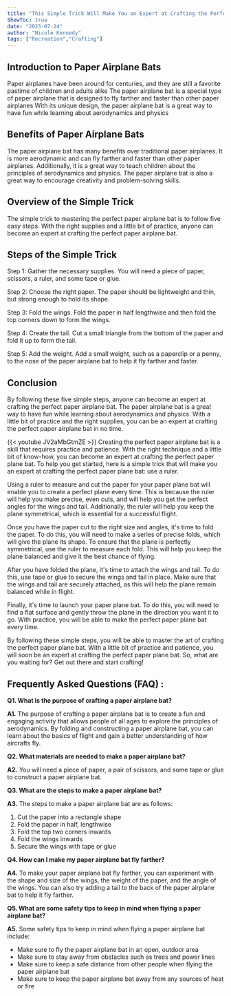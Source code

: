 ```yaml
---
title: "This Simple Trick Will Make You an Expert at Crafting the Perfect Paper Airplane Bat!"
ShowToc: true 
date: "2023-07-24"
author: "Nicole Kennedy" 
tags: ["Recreation","Crafting"]
---
```

## Introduction to Paper Airplane Bats

Paper airplanes have been around for centuries, and they are still a favorite pastime of children and adults alike The paper airplane bat is a special type of paper airplane that is designed to fly farther and faster than other paper airplanes With its unique design, the paper airplane bat is a great way to have fun while learning about aerodynamics and physics

## Benefits of Paper Airplane Bats

The paper airplane bat has many benefits over traditional paper airplanes. It is more aerodynamic and can fly farther and faster than other paper airplanes. Additionally, it is a great way to teach children about the principles of aerodynamics and physics. The paper airplane bat is also a great way to encourage creativity and problem-solving skills.

## Overview of the Simple Trick

The simple trick to mastering the perfect paper airplane bat is to follow five easy steps. With the right supplies and a little bit of practice, anyone can become an expert at crafting the perfect paper airplane bat.

## Steps of the Simple Trick

Step 1: Gather the necessary supplies. You will need a piece of paper, scissors, a ruler, and some tape or glue.

Step 2: Choose the right paper. The paper should be lightweight and thin, but strong enough to hold its shape.

Step 3: Fold the wings. Fold the paper in half lengthwise and then fold the top corners down to form the wings.

Step 4: Create the tail. Cut a small triangle from the bottom of the paper and fold it up to form the tail.

Step 5: Add the weight. Add a small weight, such as a paperclip or a penny, to the nose of the paper airplane bat to help it fly farther and faster.

## Conclusion

By following these five simple steps, anyone can become an expert at crafting the perfect paper airplane bat. The paper airplane bat is a great way to have fun while learning about aerodynamics and physics. With a little bit of practice and the right supplies, you can be an expert at crafting the perfect paper airplane bat in no time.

{{< youtube JV2aMbGtmZE >}} 
Creating the perfect paper airplane bat is a skill that requires practice and patience. With the right technique and a little bit of know-how, you can become an expert at crafting the perfect paper plane bat. To help you get started, here is a simple trick that will make you an expert at crafting the perfect paper plane bat: use a ruler.

Using a ruler to measure and cut the paper for your paper plane bat will enable you to create a perfect plane every time. This is because the ruler will help you make precise, even cuts, and will help you get the perfect angles for the wings and tail. Additionally, the ruler will help you keep the plane symmetrical, which is essential for a successful flight.

Once you have the paper cut to the right size and angles, it's time to fold the paper. To do this, you will need to make a series of precise folds, which will give the plane its shape. To ensure that the plane is perfectly symmetrical, use the ruler to measure each fold. This will help you keep the plane balanced and give it the best chance of flying.

After you have folded the plane, it's time to attach the wings and tail. To do this, use tape or glue to secure the wings and tail in place. Make sure that the wings and tail are securely attached, as this will help the plane remain balanced while in flight.

Finally, it's time to launch your paper plane bat. To do this, you will need to find a flat surface and gently throw the plane in the direction you want it to go. With practice, you will be able to make the perfect paper plane bat every time.

By following these simple steps, you will be able to master the art of crafting the perfect paper plane bat. With a little bit of practice and patience, you will soon be an expert at crafting the perfect paper plane bat. So, what are you waiting for? Get out there and start crafting!

## Frequently Asked Questions (FAQ) :
**Q1. What is the purpose of crafting a paper airplane bat?**

**A1.** The purpose of crafting a paper airplane bat is to create a fun and engaging activity that allows people of all ages to explore the principles of aerodynamics. By folding and constructing a paper airplane bat, you can learn about the basics of flight and gain a better understanding of how aircrafts fly. 

**Q2. What materials are needed to make a paper airplane bat?**

**A2.** You will need a piece of paper, a pair of scissors, and some tape or glue to construct a paper airplane bat. 

**Q3. What are the steps to make a paper airplane bat?**

**A3.** The steps to make a paper airplane bat are as follows: 

1. Cut the paper into a rectangle shape
2. Fold the paper in half, lengthwise
3. Fold the top two corners inwards
4. Fold the wings inwards
5. Secure the wings with tape or glue

**Q4. How can I make my paper airplane bat fly farther?**

**A4.** To make your paper airplane bat fly farther, you can experiment with the shape and size of the wings, the weight of the paper, and the angle of the wings. You can also try adding a tail to the back of the paper airplane bat to help it fly farther. 

**Q5. What are some safety tips to keep in mind when flying a paper airplane bat?**

**A5.** Some safety tips to keep in mind when flying a paper airplane bat include: 

- Make sure to fly the paper airplane bat in an open, outdoor area
- Make sure to stay away from obstacles such as trees and power lines
- Make sure to keep a safe distance from other people when flying the paper airplane bat
- Make sure to keep the paper airplane bat away from any sources of heat or fire



